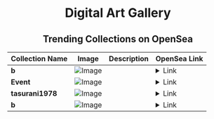 <div align="center">

# Digital Art Gallery

## Trending Collections on OpenSea

| Collection Name                       | Image                                                                                     | Description                       | OpenSea Link                                                                                          |
|---------------------------------------|-------------------------------------------------------------------------------------------|-----------------------------------|--------------------------------------------------------------------------------------------------------|
| **b** | ![Image](https://i.seadn.io/s/raw/files/0c32d68447dfdec4b4b83c9791cf39da.jpg?w=500&auto=format?w=200&auto=format) |  | <details><summary>Link</summary>[b](https://opensea.io/collection/b-1682)</details> |
| **Event** | ![Image](https://i.seadn.io/s/raw/files/a837708742ad8afcb35eb60ba787976d.jpg?w=500&auto=format?w=200&auto=format) |  | <details><summary>Link</summary>[Event](https://opensea.io/collection/event-44500)</details> |
| **tasurani1978** | ![Image](https://i.seadn.io/s/raw/files/fadb9b4665106d35ce830d17e0d02a30.jpg?w=500&auto=format?w=200&auto=format) |  | <details><summary>Link</summary>[tasurani1978](https://opensea.io/collection/tasurani1978)</details> |
| **b** | ![Image](https://i.seadn.io/s/raw/files/0c32d68447dfdec4b4b83c9791cf39da.jpg?w=500&auto=format?w=200&auto=format) |  | <details><summary>Link</summary>[b](https://opensea.io/collection/b-1681)</details> |

</div>